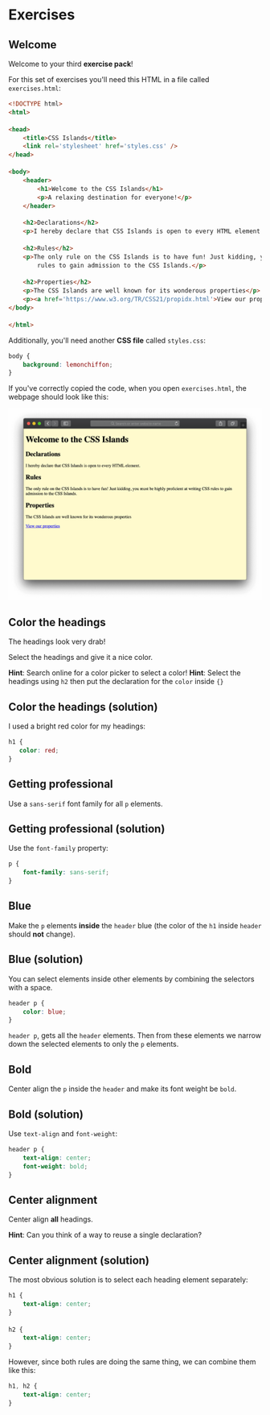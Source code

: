 # Exercises

## Welcome
Welcome to your third **exercise pack**!

For this set of exercises you'll need this HTML in a file called `exercises.html`:

```html
<!DOCTYPE html>
<html>

<head>
    <title>CSS Islands</title>
    <link rel='stylesheet' href='styles.css' />
</head>

<body>
    <header>
        <h1>Welcome to the CSS Islands</h1>
        <p>A relaxing destination for everyone!</p>
    </header>

    <h2>Declarations</h2>
    <p>I hereby declare that CSS Islands is open to every HTML element.</p>

    <h2>Rules</h2>
    <p>The only rule on the CSS Islands is to have fun! Just kidding, you must be highly proficient at writing CSS
        rules to gain admission to the CSS Islands.</p>

    <h2>Properties</h2>
    <p>The CSS Islands are well known for its wonderous properties</p>
    <p><a href='https://www.w3.org/TR/CSS21/propidx.html'>View our properties</a></p>
</body>

</html>
```

Additionally, you'll need another **CSS file** called `styles.css`:

```css
body {
    background: lemonchiffon;
}
```

If you've correctly copied the code, when you open `exercises.html`, the webpage should look like this:

![Before any major styling, the website just has a yellow background](images/before.png)

## Color the headings
The headings look very drab! 

Select the headings and give it a nice color.

**Hint**: Search online for a color picker to select a color!
**Hint**: Select the headings using `h2` then put the declaration for the `color` inside `{}`

## Color the headings (solution)
I used a bright red color for my headings:

 ```css
h1 {
    color: red;
}
```

## Getting professional
Use a `sans-serif` font family for all `p` elements.

## Getting professional (solution)
Use the `font-family` property:

```css
p {
    font-family: sans-serif;
}
```

## Blue
Make the `p` elements **inside** the `header` blue (the color of the `h1` inside `header` should **not** change).

## Blue (solution)

You can select elements inside other elements by combining the selectors with a space.

```css
header p {
    color: blue;
}
```

`header p`, gets all the `header` elements. Then from these elements we narrow down the selected elements to only the `p` elements.

## Bold
Center align the `p` inside the `header` and make its font weight be `bold`.

## Bold (solution)
Use `text-align` and `font-weight`:

```css
header p {
    text-align: center;
    font-weight: bold;
}
```

## Center alignment
Center align **all** headings.

**Hint**: Can you think of a way to reuse a single declaration?

## Center alignment (solution)
The most obvious solution is to select each heading element separately:

```css
h1 {
    text-align: center;
}

h2 {
    text-align: center;
}
```

However, since both rules are doing the same thing, we can combine them like this:

```css
h1, h2 {
    text-align: center;
}
```